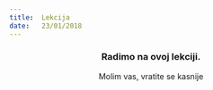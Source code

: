 ```yaml
---
title:  Lekcija
date:   23/01/2018
---
```


### <center>Radimo na ovoj lekciji.</center>
<center>Molim vas, vratite se kasnije</center>